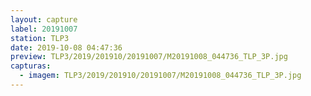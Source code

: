 ```yaml
---
layout: capture
label: 20191007
station: TLP3
date: 2019-10-08 04:47:36
preview: TLP3/2019/201910/20191007/M20191008_044736_TLP_3P.jpg
capturas:
  - imagem: TLP3/2019/201910/20191007/M20191008_044736_TLP_3P.jpg
---
```

